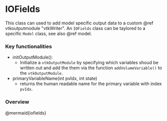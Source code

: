 # IOFields

This class can used to add model specific output data to a custom @ref vtkoutputmodule "vtkWriter". An `IOFields` class can be taylored to a specific `Model` class, see also @ref model. 


### Key functionalities

* initOutputModule():
    - Initialize a `vtkOutputModule` by specifying which variables shoud be written out and add the them via the function `addVolumeVariable()` to the `vtkOutputModule`.
* primaryVariableName(int pvIdx, int state)
    - returns the human readable name for the primary variable with index `pvIdx`.
### Overview

@mermaid{iofields}
